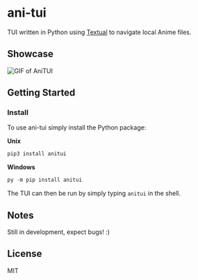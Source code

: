 # ani-tui

TUI written in Python using [Textual](https://github.com/Textualize/textual) to navigate local Anime files. 

## Showcase

![GIF of AniTUI](./fluff/anitui-showcase.gif)

## Getting Started

### Install

To use ani-tui simply install the Python package:

**Unix**
```bash
pip3 install anitui
```

**Windows**
```powershell
py -m pip install anitui
```

The TUI can then be run by simply typing `anitui` in the shell.

## Notes

Still in development, expect bugs! :)

## License
MIT

